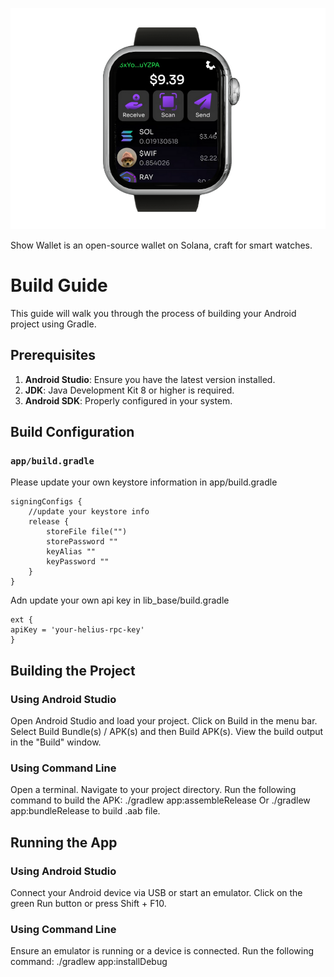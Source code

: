 ![Show Wallet](https://github.com/Hetaro-Labs/Show-Wallet/blob/main/show-wallet.png?raw=true)

Show Wallet is an open-source wallet on Solana, craft for smart watches. 

# Build Guide

This guide will walk you through the process of building your Android project using Gradle.

## Prerequisites

1. **Android Studio**: Ensure you have the latest version installed.
2. **JDK**: Java Development Kit 8 or higher is required.
3. **Android SDK**: Properly configured in your system.

## Build Configuration
### `app/build.gradle` 
Please update your own keystore information in app/build.gradle

```
signingConfigs {
	//update your keystore info 
	release {
		storeFile file("")
		storePassword ""
		keyAlias ""
		keyPassword ""
	}
}
```

Adn update your own api key in lib_base/build.gradle
```
ext {
apiKey = 'your-helius-rpc-key'
}
```

## Building the Project
### Using Android Studio
Open Android Studio and load your project.
Click on Build in the menu bar.
Select Build Bundle(s) / APK(s) and then Build APK(s).
View the build output in the "Build" window.

### Using Command Line
Open a terminal.
Navigate to your project directory.
Run the following command to build the APK:
./gradlew app:assembleRelease
Or 
./gradlew app:bundleRelease
to build .aab file. 

## Running the App
### Using Android Studio
Connect your Android device via USB or start an emulator.
Click on the green Run button or press Shift + F10.

### Using Command Line
Ensure an emulator is running or a device is connected.
Run the following command:
./gradlew app:installDebug

